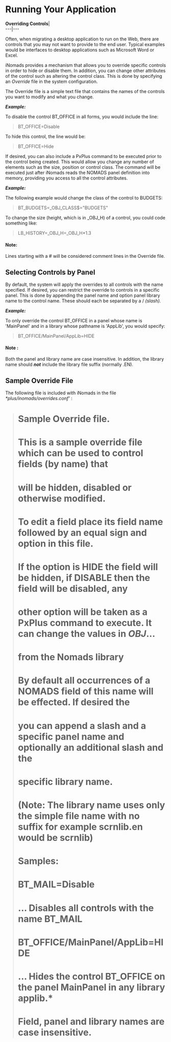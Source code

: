 # Running Your Application  
  
**Overriding Controls**|   
---|---  
  
Often, when migrating a desktop application to run on the Web, there are controls that you may not want to provide to the end user. Typical examples would be interfaces to desktop applications such as Microsoft Word or Excel.

iNomads provides a mechanism that allows you to override specific controls in order to hide or disable them. In addition, you can change other attributes of the control such as altering the control class. This is done by specifying an _Override_ file in the system configuration.

The Override file is a simple text file that contains the names of the controls you want to modify and what you change.

**_Example:_**

To disable the control BT_OFFICE in all forms, you would include the line:

> BT_OFFICE=Disable

To hide this control, the line would be:

> BT_OFFICE=Hide

If desired, you can also include a PxPlus command to be executed prior to the control being created. This would allow you change any number of elements such as the size, position or control class. The command will be executed just after iNomads reads the NOMADS panel definition into memory, providing you access to all the control attributes.

**_Example:_**

The following example would change the class of the control to BUDGETS:

> BT_BUDGETS=_OBJ_CLASS$="BUDGETS"

To change the size (height, which is in _OBJ_H) of a control, you could code something like:

> LB_HISTORY=_OBJ_H=_OBJ_H*1.3

#### **Note:**  
Lines starting with a # will be considered comment lines in the Override file.

## Selecting Controls by Panel

By default, the system will apply the overrides to all controls with the name specified. If desired, you can restrict the override to controls in a specific panel. This is done by appending the panel name and option panel library name to the control name. These should each be separated by a / _(slash)._

**_Example:_**

To only override the control BT_OFFICE in a panel whose name is 'MainPanel' and in a library whose pathname is 'AppLib', you would specify:

> BT_OFFICE/MainPanel/AppLib=HIDE

#### **Note** :  
Both the panel and library name are case insensitive. In addition, the library name should **_not_** include the library file suffix (normally .EN).

## Sample Override File

The following file is included with iNomads in the file _*plus/inomads/overrides.conf'_ :

> # Sample Override file.  
>  #  
>  # This is a sample override file which can be used to control fields (by name) that  
>  # will be hidden, disabled or otherwise modified.   
>  #  
>  # To edit a field place its field name followed by an equal sign and option in this file.  
>  #  
>  # If the option is HIDE the field will be hidden, if DISABLE then the field will be disabled, any  
>  # other option will be taken as a PxPlus command to execute. It can change the values in _OBJ_...  
>  # from the Nomads library  
>  #   
>  # By default all occurrences of a NOMADS field of this name will be effected. If desired the  
>  # you can append a slash and a specific panel name and optionally an additional slash and the  
>  # specific library name.   
>  #  
>  # (Note: The library name uses only the simple file name with no suffix for example scrnlib.en would be scrnlib)  
>  #  
>  # Samples:  
>  #  
>  # BT_MAIL=Disable  
>  # ... Disables all controls with the name BT_MAIL  
>  #  
>  # BT_OFFICE/MainPanel/AppLib=HIDE   
>  # ... Hides the control BT_OFFICE on the panel MainPanel in any library applib.*  
>  #  
>  # Field, panel and library names are case insensitive.  
>  #
